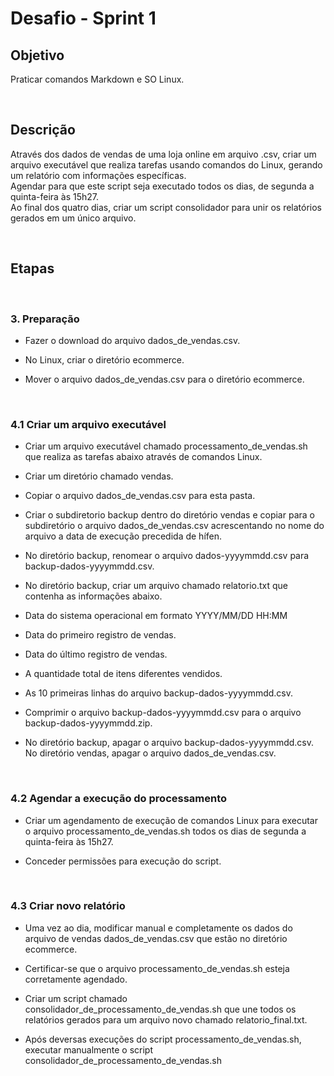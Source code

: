 # Desafio - Sprint 1

## Objetivo


Praticar comandos Markdown e SO Linux.

<br>

## Descrição

Através dos dados de vendas de uma loja online em arquivo .csv, criar um arquivo executável que realiza tarefas usando comandos do Linux, gerando um relatório com informações específicas.     
Agendar para que este script seja executado todos os dias, de segunda a quinta-feira às 15h27.   
Ao final dos quatro dias, criar um script consolidador para unir os relatórios gerados em um único arquivo.

<br>

## Etapas

<br> 

### 3. Preparação

* Fazer o download do arquivo dados_de_vendas.csv.



* No Linux, criar o diretório ecommerce.

* Mover o arquivo dados_de_vendas.csv para o diretório ecommerce.

<br>

### 4.1 Criar um arquivo executável

* Criar um arquivo executável chamado processamento_de_vendas.sh que realiza as tarefas abaixo através de comandos Linux.


* Criar um diretório chamado vendas.

* Copiar o arquivo dados_de_vendas.csv para esta pasta.

* Criar o subdiretorio backup dentro do diretório vendas e copiar para o subdiretório o arquivo dados_de_vendas.csv acrescentando no nome do arquivo a data de execução precedida de hífen.

* No diretório backup, renomear o arquivo dados-yyyymmdd.csv para backup-dados-yyyymmdd.csv.

* No diretório backup, criar um arquivo chamado relatorio.txt que contenha as informações abaixo.

* Data do sistema operacional em formato YYYY/MM/DD HH:MM

* Data do primeiro registro de vendas.

* Data do último registro de vendas.

* A quantidade total de itens diferentes vendidos.

* As 10 primeiras linhas do arquivo backup-dados-yyyymmdd.csv.

* Comprimir o arquivo backup-dados-yyyymmdd.csv para o arquivo backup-dados-yyyymmdd.zip.

* No diretório backup, apagar o arquivo backup-dados-yyyymmdd.csv. No diretório vendas, apagar o arquivo dados_de_vendas.csv.



<br>

### 4.2 Agendar a execução do processamento

* Criar um agendamento de execução de comandos Linux para executar o arquivo processamento_de_vendas.sh todos os dias de segunda a quinta-feira às 15h27.

* Conceder permissões para execução do script.


<br>

### 4.3 Criar novo relatório

* Uma vez ao dia, modificar manual e completamente os dados do arquivo de vendas dados_de_vendas.csv que estão no diretório ecommerce.

* Certificar-se que o arquivo processamento_de_vendas.sh esteja corretamente agendado.

* Criar um script chamado consolidador_de_processamento_de_vendas.sh que une todos os relatórios gerados para um arquivo novo chamado relatorio_final.txt.

* Após deversas execuções do script processamento_de_vendas.sh, executar manualmente o script consolidador_de_processamento_de_vendas.sh